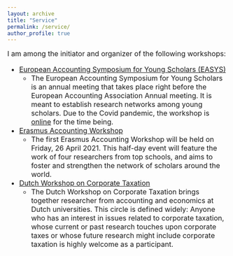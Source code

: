 ```yaml
---
layout: archive
title: "Service"
permalink: /service/
author_profile: true
---
```

 

<font size="3"> 
I am among the initiator and organizer of the following workshops:

 <ul>
  <li>   <a href="http://easys-online.com/" target="_blank">European Accounting Symposium for Young Scholars (EASYS)</a>   
       <ul>  <li> The European Accounting Symposium for Young Scholars is an annual meeting that takes place right before the European Accounting Association Annual meeting. It is meant to establish research networks among young scholars. Due to the Covid pandemic, the workshop is <a href="http://easys-online.com/easys-online/" target="_blank">online</a> for the time being. </li> </ul> 
 <li> <a href="https://www.eur.nl/en/ese/events/erasmus-accounting-workshop" target="_blank">Erasmus Accounting Workshop</a>  
      <ul> <li> The first Erasmus Accounting Workshop will be held on Friday, 26 April 2021. This half-day event will feature the work of four researchers from top schools, and aims to foster and strengthen the network of scholars around the world. </li> </ul> 
 <li> <a href="https://www.eur.nl/en/ese/events/dutch-workshop-corporate-taxation" target="_blank">Dutch Workshop on Corporate Taxation</a>  
      <ul> <li> The Dutch Workshop on Corporate Taxation brings together researcher from accounting and economics at Dutch universities. This circle is defined widely: Anyone who has an interest in issues related to corporate taxation, whose current or past research touches upon corporate taxes or whose future research might include corporate taxation is highly welcome as a participant.   </li>  </ul> 




